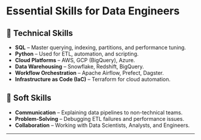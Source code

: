 # Essential Skills for Data Engineers

## 🔹 Technical Skills
- **SQL** – Master querying, indexing, partitions, and performance tuning.
- **Python** – Used for ETL, automation, and scripting.
- **Cloud Platforms** – AWS, GCP (BigQuery), Azure.
- **Data Warehousing** – Snowflake, Redshift, BigQuery.
- **Workflow Orchestration** – Apache Airflow, Prefect, Dagster.
- **Infrastructure as Code (IaC)** – Terraform for cloud automation.

## 🔹 Soft Skills
- **Communication** – Explaining data pipelines to non-technical teams.
- **Problem-Solving** – Debugging ETL failures and performance issues.
- **Collaboration** – Working with Data Scientists, Analysts, and Engineers.

---

